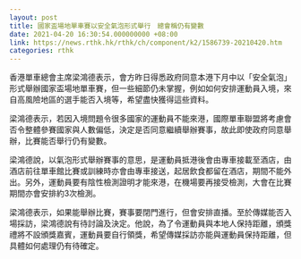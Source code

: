 ```yaml
---
layout: post
title: 國家盃場地單車賽以安全氣泡形式舉行　總會稱仍有變數
date: 2021-04-20 16:30:54.000000000 +08:00
link: https://news.rthk.hk/rthk/ch/component/k2/1586739-20210420.htm
categories: rthk
---
```


香港單車總會主席梁鴻德表示，會方昨日得悉政府同意本港下月中以「安全氣泡」形式舉辦國家盃場地單車賽，但一些細節仍未掌握，例如如何安排運動員入境，來自高風險地區的選手能否入境等，希望盡快獲得這些資料。
 
梁鴻德表示，若因入境問題令很多國家的運動員不能來港，國際單車聯盟將考慮會否令整體參賽國家與人數偏低，決定是否同意繼續舉辦賽事，故此即使政府同意舉辦，比賽能否舉行仍有變數。

梁鴻德說，以氣泡形式舉辦賽事的意思，是運動員抵港後會由專車接載至酒店，由酒店前往單車館比賽或訓練時亦會由專車接送，起居飲食都留在酒店，期間不能外出。另外，運動員要有陰性檢測證明才能來港，在機場要再接受檢測，大會在比賽期間亦會安排約3次檢測。

梁鴻德表示，如果能舉辦比賽，賽事要閉門進行，但會安排直播。至於傳媒能否入場採訪，梁鴻德說有待討論及決定。他說，為了令運動員與本地人保持距離，頒獎禮將不設頒獎嘉賓，運動員要自行領獎，希望傳媒採訪亦能與運動員保持距離，但具體如何處理仍有待確定。

